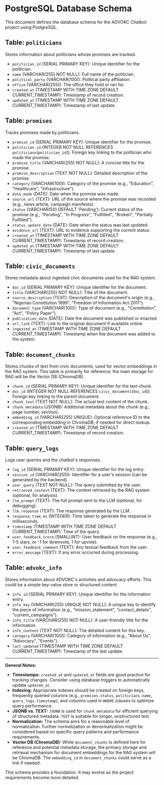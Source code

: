 # PostgreSQL Database Schema

This document defines the database schema for the ADVOKC Chatbot project using PostgreSQL.

## Table: `politicians`

Stores information about politicians whose promises are tracked.

-   `politician_id` (SERIAL PRIMARY KEY): Unique identifier for the politician.
-   `name` (VARCHAR(255) NOT NULL): Full name of the politician.
-   `political_party` (VARCHAR(100)): Political party affiliation.
-   `office` (VARCHAR(255)): The office they hold or ran for.
-   `created_at` (TIMESTAMP WITH TIME ZONE DEFAULT CURRENT_TIMESTAMP): Timestamp of record creation.
-   `updated_at` (TIMESTAMP WITH TIME ZONE DEFAULT CURRENT_TIMESTAMP): Timestamp of last update.

## Table: `promises`

Tracks promises made by politicians.

-   `promise_id` (SERIAL PRIMARY KEY): Unique identifier for the promise.
-   `politician_id` (INTEGER NOT NULL REFERENCES `politicians`(`politician_id`)): Foreign key linking to the politician who made the promise.
-   `promise_title` (VARCHAR(255) NOT NULL): A concise title for the promise.
-   `promise_description` (TEXT NOT NULL): Detailed description of the promise.
-   `category` (VARCHAR(100)): Category of the promise (e.g., "Education", "Healthcare", "Infrastructure").
-   `date_made` (DATE): Date when the promise was made.
-   `source_url` (TEXT): URL of the source where the promise was recorded (e.g., news article, campaign manifesto).
-   `status` (VARCHAR(50) DEFAULT 'Pending'): Current status of the promise (e.g., "Pending", "In Progress", "Fulfilled", "Broken", "Partially Fulfilled").
-   `status_update_date` (DATE): Date when the status was last updated.
-   `evidence_url` (TEXT): URL to evidence supporting the current status.
-   `created_at` (TIMESTAMP WITH TIME ZONE DEFAULT CURRENT_TIMESTAMP): Timestamp of record creation.
-   `updated_at` (TIMESTAMP WITH TIME ZONE DEFAULT CURRENT_TIMESTAMP): Timestamp of last update.

## Table: `civic_documents`

Stores metadata about ingested civic documents used for the RAG system.

-   `doc_id` (SERIAL PRIMARY KEY): Unique identifier for the document.
-   `title` (VARCHAR(255) NOT NULL): Title of the document.
-   `source_description` (TEXT): Description of the document's origin (e.g., "Nigerian Constitution 1999", "Freedom of Information Act 2011").
-   `document_type` (VARCHAR(100)): Type of document (e.g., "Constitution", "Act", "Policy Paper").
-   `publication_date` (DATE): Date the document was published or enacted.
-   `url_link` (TEXT): Link to the original document if available online.
-   `ingested_at` (TIMESTAMP WITH TIME ZONE DEFAULT CURRENT_TIMESTAMP): Timestamp when the document was added to the system.

## Table: `document_chunks`

Stores chunks of text from civic documents, used for vector embeddings in the RAG system. This table is primarily for reference; the main storage for RAG will be the Vector DB (ChromaDB).

-   `chunk_id` (SERIAL PRIMARY KEY): Unique identifier for the text chunk.
-   `doc_id` (INTEGER NOT NULL REFERENCES `civic_documents`(`doc_id`)): Foreign key linking to the parent document.
-   `chunk_text` (TEXT NOT NULL): The actual text content of the chunk.
-   `chunk_metadata` (JSONB): Additional metadata about the chunk (e.g., page number, section).
-   `embedding_id` (VARCHAR(255) UNIQUE): Optional reference ID to the corresponding embedding in ChromaDB, if needed for direct lookup.
-   `created_at` (TIMESTAMP WITH TIME ZONE DEFAULT CURRENT_TIMESTAMP): Timestamp of record creation.

## Table: `query_logs`

Logs user queries and the chatbot's responses.

-   `log_id` (SERIAL PRIMARY KEY): Unique identifier for the log entry.
-   `session_id` (VARCHAR(255)): Identifier for a user's session (can be generated by the backend).
-   `user_query` (TEXT NOT NULL): The query submitted by the user.
-   `retrieved_context` (TEXT): The context retrieved by the RAG system (optional, for analysis).
-   `llm_prompt` (TEXT): The full prompt sent to the LLM (optional, for debugging).
-   `llm_response` (TEXT): The response generated by the LLM.
-   `response_time_ms` (INTEGER): Time taken to generate the response in milliseconds.
-   `timestamp` (TIMESTAMP WITH TIME ZONE DEFAULT CURRENT_TIMESTAMP): Time of the query.
-   `user_feedback_score` (SMALLINT): User feedback on the response (e.g., 1-5 stars, or -1 for downvote, 1 for upvote).
-   `user_feedback_comment` (TEXT): Any textual feedback from the user.
-   `error_message` (TEXT): If any error occurred during processing.

## Table: `advokc_info`

Stores information about ADVOKC's activities and advocacy efforts. This could be a simple key-value store or structured content.

-   `info_id` (SERIAL PRIMARY KEY): Unique identifier for the information entry.
-   `info_key` (VARCHAR(255) UNIQUE NOT NULL): A unique key to identify the piece of information (e.g., "mission_statement", "contact_details", "current_campaigns").
-   `info_title` (VARCHAR(255) NOT NULL): A user-friendly title for the information.
-   `info_content` (TEXT NOT NULL): The detailed content for this key.
-   `category` (VARCHAR(100)): Category of information (e.g., "About Us", "Advocacy", "Events").
-   `last_updated` (TIMESTAMP WITH TIME ZONE DEFAULT CURRENT_TIMESTAMP): Timestamp of the last update.

---

**General Notes:**

-   **Timestamps:** `created_at` and `updated_at` fields are good practice for tracking changes. Consider using database triggers to automatically update `updated_at`.
-   **Indexing:** Appropriate indexes should be created on foreign keys, frequently queried columns (e.g., `promises.status`, `politicians.name`, `query_logs.timestamp`), and columns used in `WHERE` clauses to optimize query performance.
-   **JSONB vs. TEXT:** `JSONB` is used for `chunk_metadata` for efficient querying of structured metadata. `TEXT` is suitable for longer, unstructured text.
-   **Normalization:** The schema aims for a reasonable level of normalization. Further normalization or denormalization might be considered based on specific query patterns and performance requirements.
-   **Vector DB (ChromaDB):** While `document_chunks` is defined here for reference and potential metadata storage, the primary storage and retrieval mechanism for document embeddings for the RAG system will be ChromaDB. The `embedding_id` in `document_chunks` could serve as a link if needed.

This schema provides a foundation. It may evolve as the project requirements become more detailed.
